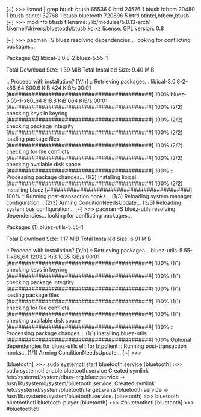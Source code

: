 







[~] >>> lsmod | grep btusb
btusb                  65536  0
btrtl                  24576  1 btusb
btbcm                  20480  1 btusb
btintel                32768  1 btusb
bluetooth             720896  5 btrtl,btintel,btbcm,btusb
[~] >>> modinfo btusb
filename:       /lib/modules/5.8.13-arch1-1/kernel/drivers/bluetooth/btusb.ko.xz
license:        GPL
version:        0.8

[~] >>> pacman -S bluez
resolving dependencies...
looking for conflicting packages...

Packages (2) libical-3.0.8-2  bluez-5.55-1

Total Download Size:   1.39 MiB
Total Installed Size:  9.40 MiB

:: Proceed with installation? [Y/n]
:: Retrieving packages...
 libical-3.0.8-2-x86_64                         600.6 KiB   424 KiB/s 00:01 [###########################################] 100%
 bluez-5.55-1-x86_64                            818.8 KiB   664 KiB/s 00:01 [###########################################] 100%
(2/2) checking keys in keyring                                              [###########################################] 100%
(2/2) checking package integrity                                            [###########################################] 100%
(2/2) loading package files                                                 [###########################################] 100%
(2/2) checking for file conflicts                                           [###########################################] 100%
(2/2) checking available disk space                                         [###########################################] 100%
:: Processing package changes...
(1/2) installing libical                                                    [###########################################] 100%
(2/2) installing bluez                                                      [###########################################] 100%
:: Running post-transaction hooks...
(1/3) Reloading system manager configuration...
(2/3) Arming ConditionNeedsUpdate...
(3/3) Reloading system bus configuration...
[~] >>> pacman -S bluez-utils
resolving dependencies...
looking for conflicting packages...

Packages (1) bluez-utils-5.55-1

Total Download Size:   1.17 MiB
Total Installed Size:  6.91 MiB

:: Proceed with installation? [Y/n]
:: Retrieving packages...
 bluez-utils-5.55-1-x86_64                     1203.2 KiB  1035 KiB/s 00:01 [###########################################] 100%
(1/1) checking keys in keyring                                              [###########################################] 100%
(1/1) checking package integrity                                            [###########################################] 100%
(1/1) loading package files                                                 [###########################################] 100%
(1/1) checking for file conflicts                                           [###########################################] 100%
(1/1) checking available disk space                                         [###########################################] 100%
:: Processing package changes...
(1/1) installing bluez-utils                                                [###########################################] 100%
Optional dependencies for bluez-utils
    ell: for btpclient
:: Running post-transaction hooks...
(1/1) Arming ConditionNeedsUpdate...
[~] >>>



[bluetooth] >>> sudo systemctl start bluetooth.service
[bluetooth] >>> sudo systemctl enable bluetooth.service
Created symlink /etc/systemd/system/dbus-org.bluez.service → /usr/lib/systemd/system/bluetooth.service.
Created symlink /etc/systemd/system/bluetooth.target.wants/bluetooth.service → /usr/lib/systemd/system/bluetooth.service.
[bluetooth] >>> bluetooth
bluetoothctl      bluetooth-player
[bluetooth] >>> #bluetoothctl
[bluetooth] >>> #bluetoothctl
